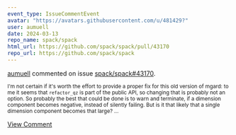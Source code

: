 ```yaml
---
event_type: IssueCommentEvent
avatar: "https://avatars.githubusercontent.com/u/481429?"
user: aumuell
date: 2024-03-13
repo_name: spack/spack
html_url: https://github.com/spack/spack/pull/43170
repo_url: https://github.com/spack/spack
---
```


<a href='https://github.com/aumuell' target='_blank'>aumuell</a> commented on issue <a href='https://github.com/spack/spack/pull/43170' target='_blank'>spack/spack#43170</a>.

<small>I'm not certain if it's worth the effort to provide a proper fix for this old version of mgard: to me it seems that `refactor_qz` is part of the public API, so changing that is probably not an option. So probably the best that could be done is to warn and terminate, if a dimension component becomes negative, instead of silently failing. But is it that likely that a single dimension component becomes that large?...</small>

<a href='https://github.com/spack/spack/pull/43170' target='_blank'>View Comment</a>